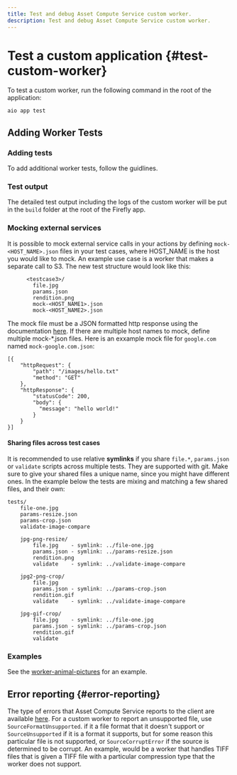 ```yaml
---
title: Test and debug Asset Compute Service custom worker.
description: Test and debug Asset Compute Service custom worker.
---
```


# Test a custom application {#test-custom-worker}

To test a custom worker, run the following command in the root of the application:

```
aio app test
```

## Adding Worker Tests

### Adding tests
To add additional worker tests, follow the guidlines.
 <!-- either add this information here or link it: https://git.corp.adobe.com/nui/nui/blob/master/doc/developer/AddWorkerTests.md -->

### Test output
The detailed test output including the logs of the custom worker will be put in the `build` folder at the root of the Firefly app.

### Mocking external services
It is possible to mock external service calls in your actions by defining `mock-<HOST_NAME>.json` files in your test cases, where HOST_NAME is the host you would like to mock. An example use case is a worker that makes a separate call to S3. The new test structure would look like this:

```
      <testcase3>/
        file.jpg
        params.json
        rendition.png
        mock-<HOST_NAME1>.json
        mock-<HOST_NAME2>.json
```

The mock file must be a JSON formatted http response using the documentation [here](https://www.mock-server.com/mock_server/creating_expectations.html). If there are multiple host names to mock, define multiple mock-*.json files. 
Here is an exxample mock file for `google.com` named `mock-google.com.json`:

```
[{
    "httpRequest": {
		"path": "/images/hello.txt"
		"method": "GET"
    },
    "httpResponse": {
        "statusCode": 200,
        "body": {
          "message": "hello world!"
        }
    }
}]
```

#### Sharing files across test cases

It is recommended to use relative **symlinks** if you share `file.*`, `params.json` or `validate` scripts across multiple tests. They are supported with git. Make sure to give your shared files a unique name, since you might have different ones. In the example below the tests are mixing and matching a few shared files, and their own:

```
tests/
    file-one.jpg
    params-resize.json
    params-crop.json
    validate-image-compare
    
    jpg-png-resize/
        file.jpg    - symlink: ../file-one.jpg
        params.json - symlink: ../params-resize.json
        rendition.png
        validate    - symlink: ../validate-image-compare

    jpg2-png-crop/
        file.jpg
        params.json - symlink: ../params-crop.json
        rendition.gif
        validate    - symlink: ../validate-image-compare

    jpg-gif-crop/
        file.jpg    - symlink: ../file-one.jpg
        params.json - symlink: ../params-crop.json
        rendition.gif
        validate
```

### Examples
See the [worker-animal-pictures](https://github.com/adobe/asset-compute-example-workers/tree/master/projects/worker-animal-pictures/test/asset-compute/worker-animal-pictures) for an example.

## Error reporting {#error-reporting}

The type of errors that Asset Compute Service reports to the client are available [here](https://github.com/adobe/asset-compute-commons/blob/master/lib/errors.js). For a custom worker to report an unsupported file, use `SourceFormatUnsupported`. if it a file format that it doesn't support or `SourceUnsupported` if it is a format it supports, but for some reason this particular file is not supported, or `SourceCorruptError` if the source is determined to be corrupt.  An example, would be a worker that handles TIFF files that is given a TIFF file with a particular compression type that the worker does not support.
